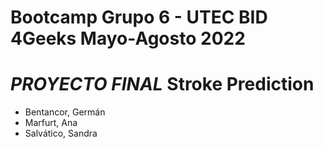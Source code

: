 # Bootcamp Grupo 6 - UTEC  BID 4Geeks Mayo-Agosto 2022 
# *PROYECTO FINAL* Stroke Prediction 

*   Bentancor, Germán 
*   Marfurt, Ana 
*   Salvático, Sandra

